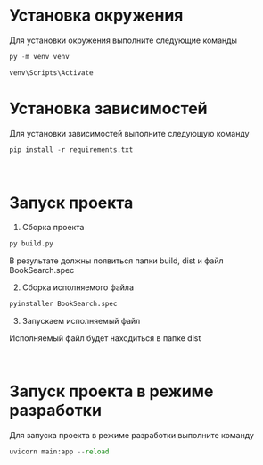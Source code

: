 # Установка окружения

Для установки окружения выполните следующие команды

```python
py -m venv venv

venv\Scripts\Activate
```

# Установка зависимостей

Для установки зависимостей выполните следующую команду

```python
pip install -r requirements.txt
```

<br />

# Запуск проекта

1. Сборка проекта

```python
py build.py
```

В результате должны появиться папки build, dist и файл BookSearch.spec

2. Сборка исполняемого файла

```python
pyinstaller BookSearch.spec
```

3. Запускаем исполняемый файл

Исполняемый файл будет находиться в папке dist

<br />

# Запуск проекта в режиме разработки

Для запуска проекта в режиме разработки выполните команду

```python
uvicorn main:app --reload
```
